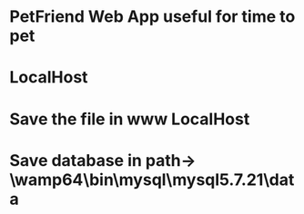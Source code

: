 # PetFriend Web App useful for time to pet
# LocalHost
# Save the file in www LocalHost
# Save database in path-> \wamp64\bin\mysql\mysql5.7.21\data